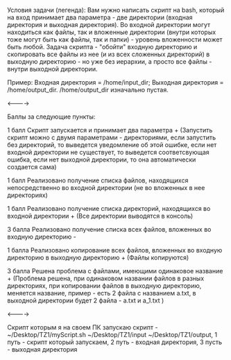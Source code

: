 Условия задачи (легенда):
Вам нужно написать скрипт на bash, который на вход принимает два параметра - две директории (входная директория и выходная директория). 
Во входной директории могут находиться как файлы, так и вложенные директории (внутри которых тоже могут быть как файлы, так и папки) - уровень вложенности может быть любой. 
Задача скрипта - "обойти" входную директорию и скопировать все файлы из нее (и из всех сложенных директорий) в выходную директорию - но уже без иерархии, а просто все файлы - внутри выходной директории.

Пример:
Входная директория = /home/input_dir; Выходная директория = /home/output_dir.
/home/output_dir изначально пустая.


<---->


Баллы за следующие пункты:

1 балл Скрипт запускается и принимает два параметра + 
(Запустить скрипт можно с двумя параметрами - директориями, если запустить без директорий, то выведется уведомление об этой ошибке, если нет входной директории не существует, то выведется соответсвующая ошибка, если нет выходной директории, то она автоматически создается сама)

1 балл Реализовано получение списка файлов, находящихся непосредственно во входной директории (не во вложенных в нее директориях)

1 балл Реализовано получение списка директорий, находящихся во входной директории + 
(Все директории выводятся в консоль)

3 балла Реализовано получение списка всех файлов, вложенных во входную директорию - 

1 балла Реализовано копирование всех файлов, вложенных во входную директорию в выходную директорию +
(Файлы копируются)

3 балла Решена проблема с файлами, имеющими одинаковое название + 
(Проблема решена, при одинаковом названии файлов в разных директориях, при копировании файлов в выходную директорию, меняется название, пример - есть 2 файла с названием a.txt, в выходной директории будет 2 файла - a.txt и a_1.txt )

<---->

Скрипт которым я на своем ПК запускаю скрипт - ~/Desktop/TZ1/myScript.sh ~/Desktop/TZ1/input ~/Desktop/TZ1/output, 1 путь - скрипт который запускаем, 2 путь - входная директория, 3 пусть - выходная директория
